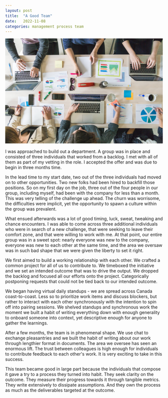 ```yaml
---
layout: post
title:  "A Good Team"
date:   2022-11-08
categories: management process team
---
```


![teamwork](/images/teamwork.jpg)

I was approached to build out a department. A group was in place and consisted of three individuals that worked from a backlog. I met with all of them as part of my vetting in the role. I accepted the offer and was due to begin in three months time.

In the lead time to my start date, two out of the three individuals had moved on to other opportunities. Two new folks had been hired to backfill those positions. So on my first day on the job, three out of the four people in our group, including myself, had been with the company for less than a month. This was very telling of the challenge up ahead. The churn was worrisome, the difficulties were implicit, yet the opportunity to spawn a culture within the group was prevalent.

What ensued afterwards was a lot of good timing, luck, sweat, tweaking and chance encounters. I was able to come across three additional individuals who were in search of a new challenge, that were seeking to leave their comfort zone, and that were willing to work with me. At that point, our entire group was in a sweet spot: nearly everyone was new to the company, everyone was new to each other at the same time, and the area we oversaw was in such bad shape that we were given the liberty to set it right.

We first aimed to build a working relationship with each other. We crafted a common project for all of us to contribute to. We timeboxed the initiative and we set an intended outcome that was to drive the output. We dropped the backlog and focused all our efforts onto the project. Categorically postponing requests that could not be tied back to our intended outcome.

We began having virtual daily standups - we are spread across Canada coast-to-coast. Less so to prioritize work items and discuss blockers, but rather to interact with each other synchronously with the intention to spin off into pairing sessions. We shelved standups and synchronous work the moment we built a habit of writing everything down with enough generality to onboard someone into context, yet descriptive enough for anyone to gather the learnings.

After a few months, the team is in phenomenal shape. We use chat to exchange pleasantries and we built the habit of writing about our work through lengthier format in documents. The area we oversee has seen an enormous lift. The trust between colleagues is high enough for individuals to contribute feedback to each other's work. It is very exciting to take in this success.

This team became good in large part because the individuals that compose it gave a try to a process they turned into habit. They seek clarity on the outcome. They measure their progress towards it through tangible metrics. They write extensively to dissipate assumptions. And they own the process as much as the deliverables targeted at the outcome.

